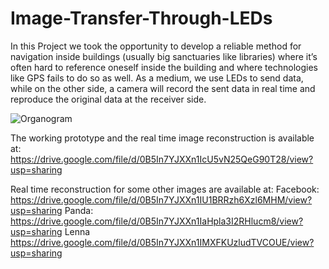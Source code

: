 # Image-Transfer-Through-LEDs
In this Project we took the opportunity to develop a reliable method for navigation inside buildings (usually big sanctuaries like libraries) where it’s often hard to reference oneself inside the building and where technologies like GPS fails to do so as well. As a medium, we use LEDs to send data, while on the other side, a camera will record the sent data in real time and reproduce the original data at the receiver side.

![Organogram](https://drive.google.com/file/d/0B7gHxBEfGEWcSVcxMEwza2ozakE/view?usp=sharing)


The working prototype and the real time image reconstruction is available at:
https://drive.google.com/file/d/0B5In7YJXXn1IcU5vN25QeG90T28/view?usp=sharing 

Real time reconstruction for some other images are available at:
Facebook: https://drive.google.com/file/d/0B5In7YJXXn1IU1BRRzh6Xzl6MHM/view?usp=sharing 
Panda: https://drive.google.com/file/d/0B5In7YJXXn1IaHpla3I2RHlucm8/view?usp=sharing 
Lenna https://drive.google.com/file/d/0B5In7YJXXn1IMXFKUzludTVCOUE/view?usp=sharing 
